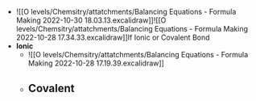 - ![[O levels/Chemsitry/attatchments/Balancing Equations - Formula Making 2022-10-30 18.03.13.excalidraw]]![[O levels/Chemsitry/attatchments/Balancing Equations - Formula Making 2022-10-28 17.34.33.excalidraw]]If Ionic or Covalent Bond
- **Ionic**
	- ![[O levels/Chemsitry/attatchments/Balancing Equations - Formula Making 2022-10-28 17.19.39.excalidraw]]
	- **Covalent**
		- 

